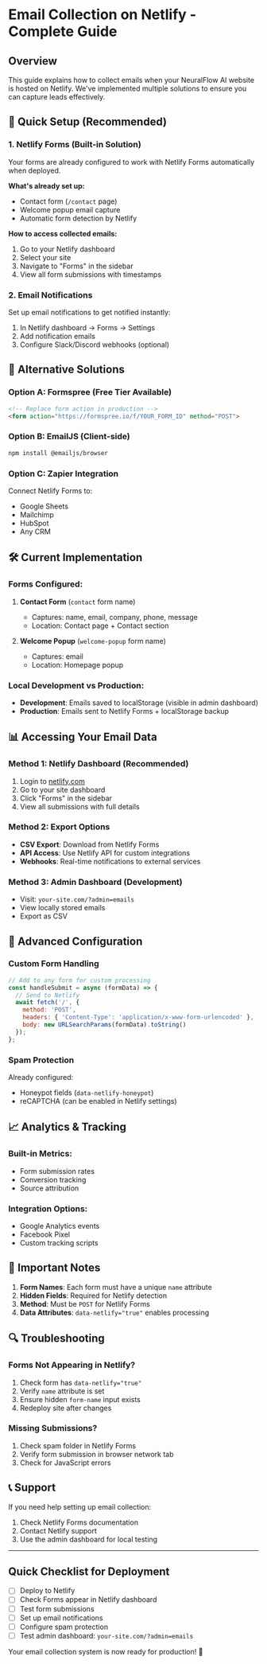 # Email Collection on Netlify - Complete Guide

## Overview
This guide explains how to collect emails when your NeuralFlow AI website is hosted on Netlify. We've implemented multiple solutions to ensure you can capture leads effectively.

## 🚀 Quick Setup (Recommended)

### 1. Netlify Forms (Built-in Solution)
Your forms are already configured to work with Netlify Forms automatically when deployed.

**What's already set up:**
- Contact form (`/contact` page)
- Welcome popup email capture
- Automatic form detection by Netlify

**How to access collected emails:**
1. Go to your Netlify dashboard
2. Select your site
3. Navigate to "Forms" in the sidebar
4. View all form submissions with timestamps

### 2. Email Notifications
Set up email notifications to get notified instantly:

1. In Netlify dashboard → Forms → Settings
2. Add notification emails
3. Configure Slack/Discord webhooks (optional)

## 📧 Alternative Solutions

### Option A: Formspree (Free Tier Available)
```html
<!-- Replace form action in production -->
<form action="https://formspree.io/f/YOUR_FORM_ID" method="POST">
```

### Option B: EmailJS (Client-side)
```bash
npm install @emailjs/browser
```

### Option C: Zapier Integration
Connect Netlify Forms to:
- Google Sheets
- Mailchimp
- HubSpot
- Any CRM

## 🛠 Current Implementation

### Forms Configured:
1. **Contact Form** (`contact` form name)
   - Captures: name, email, company, phone, message
   - Location: Contact page + Contact section

2. **Welcome Popup** (`welcome-popup` form name)
   - Captures: email
   - Location: Homepage popup

### Local Development vs Production:
- **Development**: Emails saved to localStorage (visible in admin dashboard)
- **Production**: Emails sent to Netlify Forms + localStorage backup

## 📊 Accessing Your Email Data

### Method 1: Netlify Dashboard (Recommended)
1. Login to [netlify.com](https://netlify.com)
2. Go to your site dashboard
3. Click "Forms" in the sidebar
4. View all submissions with full details

### Method 2: Export Options
- **CSV Export**: Download from Netlify Forms
- **API Access**: Use Netlify API for custom integrations
- **Webhooks**: Real-time notifications to external services

### Method 3: Admin Dashboard (Development)
- Visit: `your-site.com/?admin=emails`
- View locally stored emails
- Export as CSV

## 🔧 Advanced Configuration

### Custom Form Handling
```javascript
// Add to any form for custom processing
const handleSubmit = async (formData) => {
  // Send to Netlify
  await fetch('/', {
    method: 'POST',
    headers: { 'Content-Type': 'application/x-www-form-urlencoded' },
    body: new URLSearchParams(formData).toString()
  });
};
```

### Spam Protection
Already configured:
- Honeypot fields (`data-netlify-honeypot`)
- reCAPTCHA (can be enabled in Netlify settings)

## 📈 Analytics & Tracking

### Built-in Metrics:
- Form submission rates
- Conversion tracking
- Source attribution

### Integration Options:
- Google Analytics events
- Facebook Pixel
- Custom tracking scripts

## 🚨 Important Notes

1. **Form Names**: Each form must have a unique `name` attribute
2. **Hidden Fields**: Required for Netlify detection
3. **Method**: Must be `POST` for Netlify Forms
4. **Data Attributes**: `data-netlify="true"` enables processing

## 🔍 Troubleshooting

### Forms Not Appearing in Netlify?
1. Check form has `data-netlify="true"`
2. Verify `name` attribute is set
3. Ensure hidden `form-name` input exists
4. Redeploy site after changes

### Missing Submissions?
1. Check spam folder in Netlify Forms
2. Verify form submission in browser network tab
3. Check for JavaScript errors

## 📞 Support

If you need help setting up email collection:
1. Check Netlify Forms documentation
2. Contact Netlify support
3. Use the admin dashboard for local testing

---

## Quick Checklist for Deployment

- [ ] Deploy to Netlify
- [ ] Check Forms appear in Netlify dashboard
- [ ] Test form submissions
- [ ] Set up email notifications
- [ ] Configure spam protection
- [ ] Test admin dashboard: `your-site.com/?admin=emails`

Your email collection system is now ready for production! 🎉